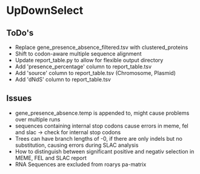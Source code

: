 # UpDownSelect
## ToDo's
- Replace gene_presence_absence_filtered.tsv with clustered_proteins
- Shift to codon-aware multiple sequence alignment
- Update report_table.py to allow for flexible output directory
- Add 'presence_percentage' column to report_table.tsv
- Add 'source' column to report_table.tsv (Chromosome, Plasmid)
- Add 'dNdS' column to report_table.tsv
 
## Issues
- gene_presence_absence.temp is appended to, might cause problems over multiple runs
- sequences containing internal stop codons cause errors in meme, fel and slac -> check for internal stop codons
- Trees can have branch lengths of -0, if there are only indels but no substitution, causing errors during SLAC analysis
- How to distinguish between significant positive and negativ selection in MEME, FEL and SLAC report
- RNA Sequences are excluded from roarys pa-matrix
